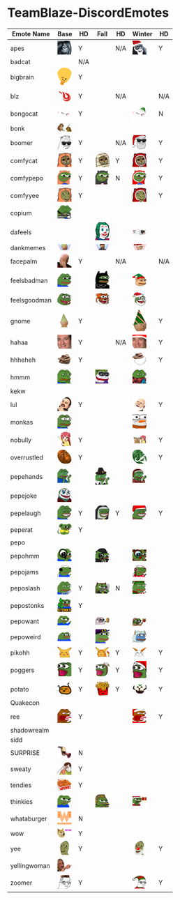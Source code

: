 # TeamBlaze-DiscordEmotes

| Emote Name | Base | HD | Fall | HD | Winter | HD |
|------------|----|----|------|----|--------|----|
| apes |<img src='base/apes.png' width='32px'>  | Y | | N/A | <img src='winter/apes.png' width='32px'>  | Y|"
| badcat | | N/A | |  |  | |"
| bigbrain |<img src='base/bigbrain.png' width='32px'>  | Y | |  |  | |"
| blz |<img src='base/blz.png' width='32px'>  | Y | | N/A |  | N/A|"
| bongocat |<img src='base/bongocat.png' width='32px'>  | Y | |  | <img src='winter/bongocat.png' width='32px'>  | N|"
| bonk |<img src='base/bonk.png' width='32px'>  |  | |  |  | |"
| boomer |<img src='base/boomer.png' width='32px'>  | Y | | N/A | <img src='winter/boomer.png' width='32px'>  | Y|"
| comfycat |<img src='base/comfycat.png' width='32px'>  | Y |<img src='fall/comfycat.png' width='32px'>  | Y | <img src='winter/comfycat.png' width='32px'>  | Y|"
| comfypepo |<img src='base/comfypepo.png' width='32px'>  | Y |<img src='fall/comfypepo.png' width='32px'>  | N | <img src='winter/comfypepo.png' width='32px'>  | Y|"
| comfyyee |<img src='base/comfyyee.png' width='32px'>  | Y | |  | <img src='winter/comfyyee.png' width='32px'>  | Y|"
| copium |<img src='base/copium.png' width='32px'>  |  | |  |  | |"
| dafeels | |  |<img src='fall/dafeels.png' width='32px'>  |  | <img src='winter/dafeels.png' width='32px'>  | |"
| dankmemes |<img src='base/dankmemes.png' width='32px'>  |  |<img src='fall/dankmemes.png' width='32px'>  |  | <img src='winter/dankmemes.png' width='32px'>  | |"
| facepalm |<img src='base/facepalm.png' width='32px'>  | Y | | N/A |  | N/A|"
| feelsbadman |<img src='base/feelsbadman.png' width='32px'>  |  |<img src='fall/feelsbadman.png' width='32px'>  |  | <img src='winter/feelsbadman.png' width='32px'>  | |"
| feelsgoodman |<img src='base/feelsgoodman.png' width='32px'>  |  |<img src='fall/feelsgoodman.png' width='32px'>  |  | <img src='winter/feelsgoodman.png' width='32px'>  | |"
| gnome |<img src='base/gnome.png' width='32px'>  | Y | |  | <img src='winter/gnome.png' width='32px'>  | Y|"
| hahaa |<img src='base/hahaa.png' width='32px'>  | Y | | N/A | <img src='winter/hahaa.png' width='32px'>  | Y|"
| hhheheh |<img src='base/hhheheh.png' width='32px'>  | Y | |  | <img src='winter/hhheheh.png' width='32px'>  | Y|"
| hmmm |<img src='base/hmmm.png' width='32px'>  |  |<img src='fall/hmmm.png' width='32px'>  |  | <img src='winter/hmmm.png' width='32px'>  | |"
| kekw | |  | |  |  | |"
| lul |<img src='base/lul.png' width='32px'>  | Y | |  | <img src='winter/lul.png' width='32px'>  | Y|"
| monkas |<img src='base/monkas.png' width='32px'>  |  | |  | <img src='winter/monkas.png' width='32px'>  | |"
| nobully |<img src='base/nobully.png' width='32px'>  | Y | |  | <img src='winter/nobully.png' width='32px'>  | Y|"
| overrustled |<img src='base/overrustled.png' width='32px'>  | Y | |  | <img src='winter/overrustled.png' width='32px'>  | Y|"
| pepehands |<img src='base/pepehands.png' width='32px'>  |  |<img src='fall/pepehands.png' width='32px'>  |  | <img src='winter/pepehands.png' width='32px'>  | |"
| pepejoke |<img src='base/pepejoke.png' width='32px'>  |  | |  |  | |"
| pepelaugh |<img src='base/pepelaugh.png' width='32px'>  | Y |<img src='fall/pepelaugh.png' width='32px'>  | Y | <img src='winter/pepelaugh.png' width='32px'>  | Y|"
| peperat |<img src='base/peperat.png' width='32px'>  | Y | |  |  | |"
| pepo | |  | |  |  | |"
| pepohmm |<img src='base/pepohmm.png' width='32px'>  |  |<img src='fall/pepohmm.png' width='32px'>  |  | <img src='winter/pepohmm.png' width='32px'>  | |"
| pepojams |<img src='base/pepojams.png' width='32px'>  |  | |  | <img src='winter/pepojams.png' width='32px'>  | |"
| peposlash |<img src='base/peposlash.png' width='32px'>  | Y |<img src='fall/peposlash.png' width='32px'>  | N | <img src='winter/peposlash.png' width='32px'>  | |"
| pepostonks |<img src='base/pepostonks.png' width='32px'>  | Y | |  |  | |"
| pepowant |<img src='base/pepowant.png' width='32px'>  |  |<img src='fall/pepowant.png' width='32px'>  |  | <img src='winter/pepowant.png' width='32px'>  | |"
| pepoweird |<img src='base/pepoweird.png' width='32px'>  |  |<img src='fall/pepoweird.png' width='32px'>  |  | <img src='winter/pepoweird.png' width='32px'>  | |"
| pikohh |<img src='base/pikohh.png' width='32px'>  | Y |<img src='fall/pikohh.png' width='32px'>  | Y | <img src='winter/pikohh.png' width='32px'>  | Y|"
| poggers |<img src='base/poggers.png' width='32px'>  | Y |<img src='fall/poggers.png' width='32px'>  | Y | <img src='winter/poggers.png' width='32px'>  | Y|"
| potato |<img src='base/potato.png' width='32px'>  | Y |<img src='fall/potato.png' width='32px'>  | Y | <img src='winter/potato.png' width='32px'>  | Y|"
| Quakecon | |  | |  |  | |"
| ree |<img src='base/ree.png' width='32px'>  | Y | |  | <img src='winter/ree.png' width='32px'>  | Y|"
| shadowrealm | |  | |  |  | |"
| sidd | |  | |  |  | |"
| SURPRISE |<img src='base/SURPRISE.png' width='32px'>  | N | |  |  | |"
| sweaty |<img src='base/sweaty.png' width='32px'>  | Y | |  |  | |"
| tendies |<img src='base/tendies.png' width='32px'>  | Y | |  |  | |"
| thinkies |<img src='base/thinkies.png' width='32px'>  |  |<img src='fall/thinkies.png' width='32px'>  |  | <img src='winter/thinkies.png' width='32px'>  | |"
| whataburger |<img src='base/whataburger.png' width='32px'>  | N | |  |  | |"
| wow |<img src='base/wow.png' width='32px'>  | Y | |  |  | |"
| yee |<img src='base/yee.png' width='32px'>  | Y | |  | <img src='winter/yee.png' width='32px'>  | Y|"
| yellingwoman |<img src='base/yellingwoman.png' width='32px'>  |  | |  |  | |"
| zoomer |<img src='base/zoomer.png' width='32px'>  | Y | |  | <img src='winter/zoomer.png' width='32px'>  | Y|"